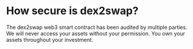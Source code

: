 # How secure is dex2swap?
The dex2swap web3 smart contract has been audited by multiple parties. We will never access your assets without your permission. You own your assets throughout your investment.
